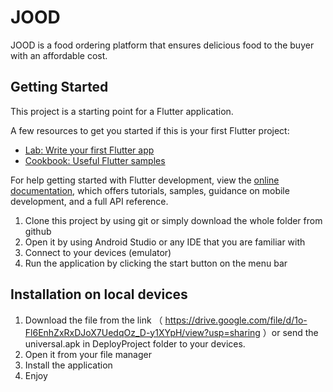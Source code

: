 # JOOD

  JOOD is a food ordering platform that ensures delicious food to the buyer with an affordable cost.

  ## Getting Started

  This project is a starting point for a Flutter application.

  A few resources to get you started if this is your first Flutter project:

  - [Lab: Write your first Flutter app](https://docs.flutter.dev/get-started/codelab)
  - [Cookbook: Useful Flutter samples](https://docs.flutter.dev/cookbook)

  For help getting started with Flutter development, view the
  [online documentation](https://docs.flutter.dev/), which offers tutorials,
  samples, guidance on mobile development, and a full API reference.

  1. Clone this project by using git or simply download the whole folder from github
  2. Open it by using Android Studio or any IDE that you are familiar with
  3. Connect to your devices (emulator)
  4. Run the application by clicking the start button on the menu bar

  ## Installation on local devices

  1. Download the file from the link （ https://drive.google.com/file/d/1o-Fl6EnhZxRxDJoX7UedqOz_D-y1XYpH/view?usp=sharing ）or
     send the universal.apk in DeployProject folder to your devices.
  2. Open it from your file manager
  3. Install the application
  4. Enjoy